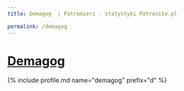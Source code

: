 ```yaml
---
title: Demagog  | Patromierz - statystyki Patronite.pl

permalink: /demagog
---
```


# [Demagog ](https://patronite.pl/demagog)

{% include profile.md name="demagog" prefix="d" %}
